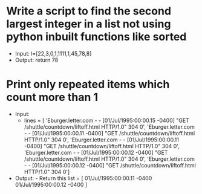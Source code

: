 # Write a script to find the second largest integer in a list not using python inbuilt functions like sorted
  - Input: l=[22,3,0,1,1111,1,45,78,8]
  - Output: return 78

# Print only repeated items which count more than 1
  - Input: 
    - lines = 
      [ 'Eburger.letter.com - - [01/Jul/1995:00:00.15 -0400] "GET /shuttle/countdown/liftoff.html HTTP/1.0" 304 0',
        'Eburger.letter.com - - [01/Jul/1995:00:00.11 -0400] "GET /shuttle/countdown/liftoff.html HTTP/1.0" 304 0',
        'Eburger.letter.com - - [01/Jul/1995:00:00.11 -0400] "GET /shuttle/countdown/liftoff.html HTTP/1.0" 304 0',
        'Eburger.letter.com - - [01/Jul/1995:00:00.12 -0400] "GET /shuttle/countdown/liftoff.html HTTP/1.0" 304 0',
        'Eburger.letter.com - - [01/Jul/1995:00:00.12 -0400] "GET /shuttle/countdown/liftoff.html HTTP/1.0" 304 0']
  - Output:
        - Return this list = [
        01/Jul/1995:00:00.11 -0400
        01/Jul/1995:00:00.12 -0400
        ]

